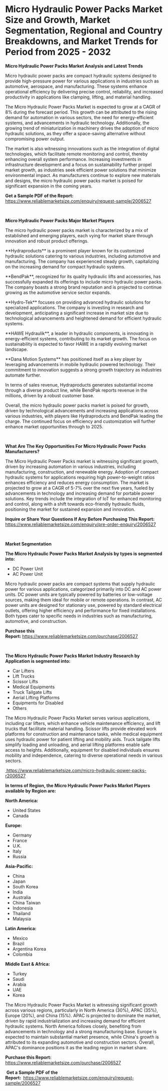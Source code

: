 <p><h1>Micro Hydraulic Power Packs Market Size and Growth, Market Segmentation, Regional and Country Breakdowns, and Market Trends for Period from 2025 -  2032</h1></p><p><strong>Micro Hydraulic Power Packs Market Analysis and Latest Trends</strong></p>
<p><p>Micro hydraulic power packs are compact hydraulic systems designed to provide high-pressure power for various applications in industries such as automotive, aerospace, and manufacturing. These systems enhance operational efficiency by delivering precise control, reliability, and increased productivity in applications like clamping, lifting, and material handling.</p><p>The Micro Hydraulic Power Packs Market is expected to grow at a CAGR of 8% during the forecast period. This growth can be attributed to the rising demand for automation in various sectors, the need for energy-efficient systems, and advancements in hydraulic technology. Additionally, the growing trend of miniaturization in machinery drives the adoption of micro hydraulic solutions, as they offer a space-saving alternative without compromising power output.</p><p>The market is also witnessing innovations such as the integration of digital technologies, which facilitate remote monitoring and control, thereby enhancing overall system performance. Increasing investments in infrastructure development and a focus on sustainability further propel market growth, as industries seek efficient power solutions that minimize environmental impact. As manufacturers continue to explore new materials and designs, the micro hydraulic power packs market is poised for significant expansion in the coming years.</p></p>
<p><strong>Get a Sample PDF of the Report:&nbsp;</strong> <a href="https://www.reliablemarketsize.com/enquiry/request-sample/2006527?utm_campaign=3183&utm_medium=2&utm_source=Github&utm_content=ia&utm_term=16042025&utm_id=micro-hydraulic-power-packs">https://www.reliablemarketsize.com/enquiry/request-sample/2006527</a></p>
<p>&nbsp;</p>
<p><strong>Micro Hydraulic Power Packs Major Market Players</strong></p>
<p><p>The micro hydraulic power packs market is characterized by a mix of established and emerging players, each vying for market share through innovation and robust product offerings. </p><p>**Hydraproducts** is a prominent player known for its customized hydraulic solutions catering to various industries, including automotive and manufacturing. The company has experienced steady growth, capitalizing on the increasing demand for compact hydraulic systems. </p><p>**BendPak**, recognized for its quality hydraulic lifts and accessories, has successfully expanded its offerings to include micro hydraulic power packs. The company boasts a strong brand reputation and is projected to continue growing as the automotive service sector expands.</p><p>**Hydro-Tek** focuses on providing advanced hydraulic solutions for specialized applications. The company is investing in research and development, anticipating a significant increase in market size due to technological advancements and heightened demand for efficient hydraulic systems.</p><p>**HAWE Hydraulik**, a leader in hydraulic components, is innovating in energy-efficient systems, contributing to its market growth. The focus on sustainability is expected to favor HAWE in a rapidly evolving market landscape.</p><p>**Dana Motion Systems** has positioned itself as a key player by leveraging advancements in mobile hydraulic powered technology. Their commitment to innovation suggests a strong growth trajectory as industries automate further.</p><p>In terms of sales revenue, Hydraproducts generates substantial income through a diverse product line, while BendPak reports revenue in the millions, driven by a robust customer base. </p><p>Overall, the micro hydraulic power packs market is poised for growth, driven by technological advancements and increasing applications across various industries, with players like Hydraproducts and BendPak leading the charge. The continued focus on efficiency and customization will further enhance market opportunities through to 2025.</p></p>
<p>&nbsp;</p>
<p><strong>What Are The Key Opportunities For Micro Hydraulic Power Packs Manufacturers?</strong></p>
<p><p>The Micro Hydraulic Power Packs market is witnessing significant growth, driven by increasing automation in various industries, including manufacturing, construction, and renewable energy. Adoption of compact hydraulic systems for applications requiring high power-to-weight ratios enhances efficiency and reduces energy consumption. The market is projected to grow at a CAGR of 5-7% over the next five years, fueled by advancements in technology and increasing demand for portable power solutions. Key trends include the integration of IoT for enhanced monitoring and control, along with a shift towards eco-friendly hydraulic fluids, positioning the market for sustained expansion and innovation.</p></p>
<p><strong>Inquire or Share Your Questions If Any Before Purchasing This Report:</strong> <a href="https://www.reliablemarketsize.com/enquiry/pre-order-enquiry/2006527?utm_campaign=3183&utm_medium=2&utm_source=Github&utm_content=ia&utm_term=16042025&utm_id=micro-hydraulic-power-packs">https://www.reliablemarketsize.com/enquiry/pre-order-enquiry/2006527</a></p>
<p>&nbsp;</p>
<p><strong>Market Segmentation</strong></p>
<p><strong>The Micro Hydraulic Power Packs Market Analysis by types is segmented into:</strong></p>
<p><ul><li>DC Power Unit</li><li>AC Power Unit</li></ul></p>
<p><p>Micro hydraulic power packs are compact systems that supply hydraulic power for various applications, categorized primarily into DC and AC power units. DC power units are typically powered by batteries or low-voltage sources, making them ideal for mobile or remote operations. In contrast, AC power units are designed for stationary use, powered by standard electrical outlets, offering higher efficiency and performance for fixed installations. Both types cater to specific needs in industries such as manufacturing, automotive, and construction.</p></p>
<p><strong>Purchase this Report:&nbsp;</strong><a href="https://www.reliablemarketsize.com/purchase/2006527?utm_campaign=3183&utm_medium=2&utm_source=Github&utm_content=ia&utm_term=16042025&utm_id=micro-hydraulic-power-packs">https://www.reliablemarketsize.com/purchase/2006527</a></p>
<p>&nbsp;</p>
<p><strong>The Micro Hydraulic Power Packs Market Industry Research by Application is segmented into:</strong></p>
<p><ul><li>Car Lifters</li><li>Lift Trucks</li><li>Scissor Lifts</li><li>Medical Equipments</li><li>Truck Tailgate Lifts</li><li>Aerial Lifting Platforms</li><li>Equipments for Disabled</li><li>Others</li></ul></p>
<p><p>The Micro Hydraulic Power Packs Market serves various applications, including car lifters, which enhance vehicle maintenance efficiency, and lift trucks that facilitate material handling. Scissor lifts provide elevated work platforms for construction and maintenance tasks, while medical equipment uses hydraulic power for patient lifting and mobility aids. Truck tailgate lifts simplify loading and unloading, and aerial lifting platforms enable safe access to heights. Additionally, equipment for disabled individuals ensures mobility and independence, catering to diverse operational needs in various sectors.</p></p>
<p><a href="https://www.reliablemarketsize.com/micro-hydraulic-power-packs-r2006527?utm_campaign=3183&utm_medium=2&utm_source=Github&utm_content=ia&utm_term=16042025&utm_id=micro-hydraulic-power-packs">&nbsp;https://www.reliablemarketsize.com/micro-hydraulic-power-packs-r2006527</a></p>
<p><strong>In terms of Region, the Micro Hydraulic Power Packs Market Players available by Region are:</strong></p>
<p>
    <p> <strong> North America: </strong>
        <ul>
            <li>United States</li>
            <li>Canada</li>
        </ul>
        </p> 
    <p> <strong> Europe: </strong>
        <ul>
            <li>Germany</li>
            <li>France</li>
            <li>U.K.</li>
            <li>Italy</li>
            <li>Russia</li>
        </ul>
        </p> 
    <p> <strong> Asia-Pacific: </strong>
        <ul>
            <li>China</li>
            <li>Japan</li>
            <li>South Korea</li>
            <li>India</li>
            <li>Australia</li>
            <li>China Taiwan</li>
            <li>Indonesia</li>
            <li>Thailand</li>
            <li>Malaysia</li>
        </ul>
        </p> 
    <p> <strong> Latin America: </strong>
        <ul>
            <li>Mexico</li>
            <li>Brazil</li>
            <li>Argentina Korea</li>
            <li>Colombia</li>
        </ul>
        </p> 
    <p> <strong> Middle East & Africa: </strong>
        <ul>
            <li>Turkey</li>
            <li>Saudi</li>
            <li>Arabia</li>
            <li>UAE</li>
            <li>Korea</li>
        </ul>
    </p>
    </p>
<p><p>The Micro Hydraulic Power Packs Market is witnessing significant growth across various regions, particularly in North America (30%), APAC (35%), Europe (20%), and China (15%). APAC is projected to dominate the market, driven by rapid industrialization and increasing demand for efficient hydraulic systems. North America follows closely, benefiting from advancements in technology and a strong manufacturing base. Europe is expected to maintain substantial market presence, while China's growth is attributed to its expanding automotive and construction sectors. Overall, APAC's dominance positions it as the leading region in market share.</p></p>
<p><strong>Purchase this Report: </strong><a href="https://www.reliablemarketsize.com/purchase/2006527?utm_campaign=3183&utm_medium=2&utm_source=Github&utm_content=ia&utm_term=16042025&utm_id=micro-hydraulic-power-packs">https://www.reliablemarketsize.com/purchase/2006527</a></p>
<p>&nbsp;<strong>Get a Sample PDF of the Report:&nbsp;&nbsp;</strong><a href="https://www.reliablemarketsize.com/enquiry/request-sample/2006527?utm_campaign=3183&utm_medium=2&utm_source=Github&utm_content=ia&utm_term=16042025&utm_id=micro-hydraulic-power-packs">https://www.reliablemarketsize.com/enquiry/request-sample/2006527</a></p>
<p><strong></strong></p>
<p><p></p><p></p><p></p></p>